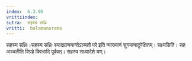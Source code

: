 ```yaml
---
index:  6.3.95
vrittiindex: 
sutra:  सहस्य सध्रिः
vritti:  balamanorama 
---
```


सहस्य सध्रिः।सहस्य सध्रिः स्यादप्रत्ययान्तेऽञ्चतौ परे इति व्याख्यानं सुगमत्वादुपेक्षितम्। सध्र्यङिति। सह अञ्चतीति विग्रहे क्विन्नादि पूर्ववत्। सहस्य सध्र्यादेशे यण्।

